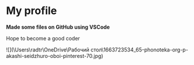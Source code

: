 # My profile

**Made some files on GitHub using VSCode**

Hope to become a good coder

![](\Users\radtr\OneDrive\Рабочий стол\1663723534_65-phonoteka-org-p-akashi-seidzhuro-oboi-pinterest-70.jpg)